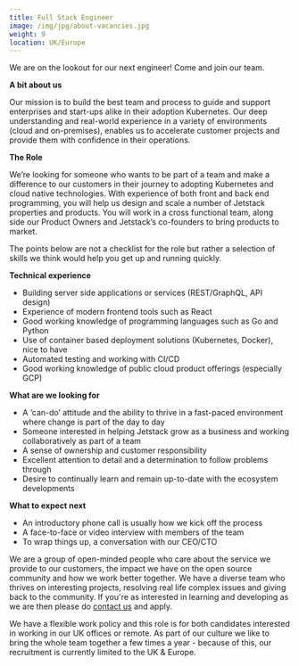 ```yaml
---
title: Full Stack Engineer
image: /img/jpg/about-vacancies.jpg
weight: 9
location: UK/Europe
---
```


We are on the lookout for our next engineer! Come and join our team.


**A bit about us**

Our mission is to build the best team and process to guide and support enterprises and start-ups alike in their adoption Kubernetes. Our deep understanding and real-world experience in a variety of environments (cloud and on-premises), enables us to accelerate customer projects and provide them with confidence in their operations. 

**The Role** 

We’re looking for someone who wants to be part of a team and make a difference to our customers in their journey to adopting Kubernetes and cloud native technologies. With experience of both front and back end programming, you will help us design and scale a number of Jetstack properties and products. You will work in a cross functional team, along side our Product Owners and Jetstack’s co-founders to bring products to market. 

The points below are not a checklist for the role but rather a selection of skills we think would help you get up and running quickly.

**Technical experience** 

* Building server side applications or services (REST/GraphQL, API design)
* Experience of modern frontend tools such as React
* Good working knowledge of programming languages such as Go and Python
* Use of container based deployment solutions (Kubernetes, Docker), nice to have
* Automated testing and working with CI/CD
* Good working knowledge of public cloud product offerings (especially GCP)

**What are we looking for**

* A ‘can-do’ attitude and the ability to thrive in a fast-paced environment where change is part of the day to day
* Someone interested in helping Jetstack grow as a business and working collaboratively as part of a team
* A sense of ownership and customer responsibility
* Excellent attention to detail and a determination to follow problems through 
* Desire to continually learn and remain up-to-date with the ecosystem developments

**What to expect next**

* An introductory phone call is usually how we kick off the process
* A face-to-face or video interview with members of the team
* To wrap things up, a conversation with our CEO/CTO

We are a group of open-minded people who care about the service we provide to our customers, the impact we have on the open source community and how we work better together. We have a diverse team who thrives on interesting projects, resolving real life complex issues and giving back to the community. If you're as interested in learning and developing as we are then please do [contact us](mailto:recruitment@jetstack.io) and apply.

We have a flexible work policy and this role is for both candidates interested in working in our UK offices or remote. As part of our culture we like to bring the whole team together a few times a year - because of this, our recruitment is currently limited to the UK & Europe.  


